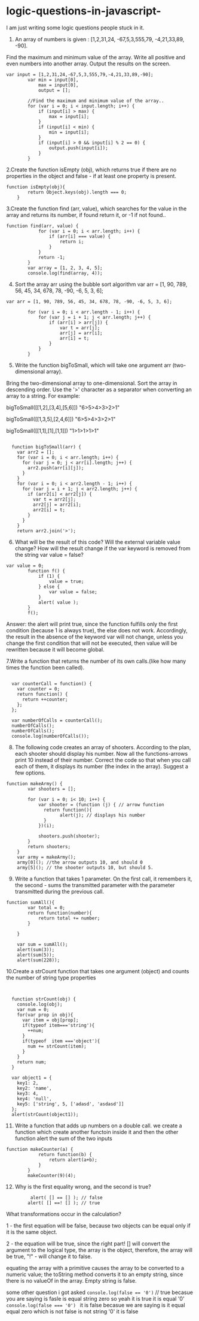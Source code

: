 # logic-questions-in-javascript-
I am just writing some logic questions people stuck in it.
1. An array of numbers is given :
 [1,2,31,24, -67,5,3,555,79, -4,21,33,89, -90].

Find the maximum and minimum value of the array.
Write all positive and even numbers into another array. Output the results on the screen.

``` 
var input = [1,2,31,24,-67,5,3,555,79,-4,21,33,89,-90];
		var	min = input[0],
			max = input[0],
			output = [];

		//Find the maximum and minimum value of the array..
		for (var i = 0; i < input.length; i++) {
			if (input[i] > max) {
				max = input[i];
			}
			if (input[i] < min) {
				min = input[i];
			}
			if (input[i] > 0 && input[i] % 2 == 0) {				
				output.push(input[i]);
			}
		} 
```
2.Create the function isEmpty (obj),
which returns true if there are no properties in the object
and false - if at least one property is present.

```
function isEmpty(obj){
		return Object.keys(obj).length === 0;
	}
```

3.Create the function find (arr, value), which searches for the value in the array and returns its number, if found return it, or -1 if not found..
```
function find(arr, value) {
			for (var i = 0; i < arr.length; i++) {
				if (arr[i] === value) {
					return i;
				}
			}
			return -1;
		}
		var array = [1, 2, 3, 4, 5];
		console.log(find(array, 4));
```

4. Sort the array arr using the bubble sort algorithm
var arr = [1, 90, 789, 56, 45, 34, 678, 78, -90, -6, 5, 3, 6]; 
```
var arr = [1, 90, 789, 56, 45, 34, 678, 78, -90, -6, 5, 3, 6];

		for (var i = 0; i < arr.length - 1; i++) {
			for (var j = i + 1; j < arr.length; j++) {
				if (arr[i] > arr[j]) {
					var t = arr[j];
					arr[j] = arr[i];
					arr[i] = t;
				}
			}
		}
```
5. Write the function bigToSmall, which will take one argument arr (two-dimensional array).

Bring the two-dimensional array to one-dimensional.
Sort the array in descending order.
Use the '>' character as a separator when converting an array to a string.
For example:

bigToSmall([[1,2],[3,4],[5,6]])  "6>5>4>3>2>1"

bigToSmall([[1,3,5],[2,4,6]])  "6>5>4>3>2>1"

bigToSmall([[1,1],[1],[1,1]])  "1>1>1>1>1"
	
```

  function bigToSmall(arr) {
    var arr2 = [];
    for (var i = 0; i < arr.length; i++) {
      for (var j = 0; j < arr[i].length; j++) {
        arr2.push(arr[i][j]);
      }
    }
    for (var i = 0; i < arr2.length - 1; i++) {
      for (var j = i + 1; j < arr2.length; j++) {
        if (arr2[i] < arr2[j]) {
          var t = arr2[j];
          arr2[j] = arr2[i];
          arr2[i] = t;
        }
      }
    }
    return arr2.join('>');
```

6. What will be the result of this code?
Will the external variable value change? How will the result change
if the var keyword is removed from the string var value = false?
```
var value = 0;
		function f() {
			if (1) {
				value = true;
			} else {
				var	value = false;
			}
			alert( value );
		}
		f();
```

Answer: the alert will print true, since the function
fulfills only the first condition (because 1 is always true),
the else does not work.
Accordingly, the result in the absence of the keyword var will not change,
unless you change the first condition that will not be executed, then value will
be rewritten because it will become global.


7.Write a function that returns the number of its own calls.(like how many times the function been called).

```

  var counterCall = function() {
    var counter = 0;
    return function() {
      return ++counter;
    };
  };

  var numberOfCalls = counterCall();
  numberOfCalls();
  numberOfCalls();
  console.log(numberOfCalls());

```

8. The following code creates an array of shooters.
According to the plan, each shooter should display his number.
Now all the functions-arrows print 10 instead of their number.
Correct the code so that when you call each of them,
it displays its number (the index in the array). Suggest a few options.


```
function makeArmy() {
		var shooters = []; 

		for (var i = 0; i< 10; i++) {
		    var shooter = (function (j) { // arrow function
              return function(){
		    		alert(j); // displays his number
              }
			})(i); 
		
			shooters.push(shooter); 
		} 
		return shooters; 
	}
	var army = makeArmy(); 
	army[0](); //the arrow outputs 10, and should 0
	army[5](); // the shooter outputs 10, but should 5.

```

9.  Write a function that takes 1 parameter. On the first call,
it remembers it, the second - sums the
transmitted parameter with the parameter transmitted during the previous call.

```
function sumAll(){
		var total = 0;
		return function(number){
			return total += number;
		}

	}

	var sum = sumAll();
	alert(sum(3));
	alert(sum(5));
	alert(sum(228)); 
```
10.Create a strCount function
that takes one argument (object) and
counts the number of string type properties

```

  
  function strCount(obj) {
    console.log(obj);
    var num = 0;
    for(var prop in obj){
      var item = obj[prop];
      if(typeof item==='string'){
        ++num;
      }
      if(typeof  item ==='object'){
        num += strCount(item);
      }
    }
    return num;
  }

  var object1 = {
    key1: 2,
    key2: 'name',
    key3: 4,
    key4: 'null',
    key5: ['string', 5, ['adasd', 'asdasd']]
  };
  alert(strCount(object1));
```

11. Write a function that adds up numbers on a double call. we create a function which create another functoin inside it and then the other function alert the sum of the two inputs
```
function makeCounter(a) {
			return function(b) {
				return alert(a+b);
			}
		}
		makeCounter(9)(4); 
```

12.	 Why is the first equality wrong, and the second is true?
```
		 alert( [] == [] ); // false
		alert( [] ==! [] ); // true
```
What transformations occur in the calculation?

1 - the first equation will be false, because two objects can be equal only if it is the same object.


2 - the equation will be true, since the right part! [] will convert the argument to the logical type, the array is the object, therefore, the array will be true, "!" - will change it to false.


equating the array with a primitive causes the array to be converted to a numeric value; the toString method converts it to an empty string, since there is no valueOf in the array. Empty string is false.


some other question i got asked 
```console.log(false == '0')```
// true becasue you are saying is fasle is equal string zero so yeah it is true it is equal '0'
```console.log(false === '0') ```
it is false becasue we are saying is it equal equal zero which is not false is not string '0' it is false
